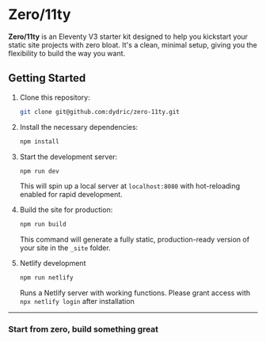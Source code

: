 # Zero/11ty

**Zero/11ty** is an Eleventy V3 starter kit designed to help you kickstart your static site projects with zero bloat. It's a clean, minimal setup, giving you the flexibility to build the way you want.

## Getting Started

1. Clone this repository:

    ```bash
    git clone git@github.com:dydric/zero-11ty.git
    ```

2. Install the necessary dependencies:

    ```bash
    npm install
    ```

3. Start the development server:

    ```bash
    npm run dev
    ```

    This will spin up a local server at `localhost:8080` with hot-reloading enabled for rapid development.

4. Build the site for production:

    ```bash
    npm run build
    ```

    This command will generate a fully static, production-ready version of your site in the `_site` folder.

5. Netlify development

    ```bash
    npm run netlify
    ```

    Runs a Netlify server with working functions. Please grant access with `npx netlify login` after installation

-------

### Start from zero, build something great
